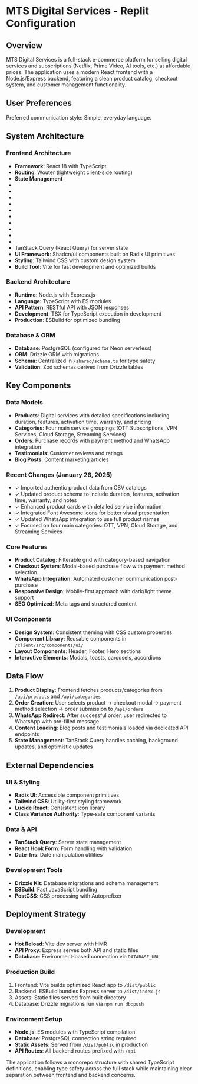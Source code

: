 # MTS Digital Services - Replit Configuration

## Overview

MTS Digital Services is a full-stack e-commerce platform for selling digital services and subscriptions (Netflix, Prime Video, AI tools, etc.) at affordable prices. The application uses a modern React frontend with a Node.js/Express backend, featuring a clean product catalog, checkout system, and customer management functionality.

## User Preferences

Preferred communication style: Simple, everyday language.

## System Architecture

### Frontend Architecture
- **Framework**: React 18 with TypeScript
- **Routing**: Wouter (lightweight client-side routing)
- **State Management**
-
-
-
-
-
-
-
-
-
-
-    TanStack Query (React Query) for server state
- **UI Framework**: Shadcn/ui components built on Radix UI primitives
- **Styling**: Tailwind CSS with custom design system
- **Build Tool**: Vite for fast development and optimized builds

### Backend Architecture  
- **Runtime**: Node.js with Express.js
- **Language**: TypeScript with ES modules
- **API Pattern**: RESTful API with JSON responses
- **Development**: TSX for TypeScript execution in development
- **Production**: ESBuild for optimized bundling

### Database & ORM
- **Database**: PostgreSQL (configured for Neon serverless)
- **ORM**: Drizzle ORM with migrations
- **Schema**: Centralized in `/shared/schema.ts` for type safety
- **Validation**: Zod schemas derived from Drizzle tables

## Key Components

### Data Models
- **Products**: Digital services with detailed specifications including duration, features, activation time, warranty, and pricing
- **Categories**: Four main service groupings (OTT Subscriptions, VPN Services, Cloud Storage, Streaming Services)
- **Orders**: Purchase records with payment method and WhatsApp integration
- **Testimonials**: Customer reviews and ratings
- **Blog Posts**: Content marketing articles

### Recent Changes (January 26, 2025)
- ✓ Imported authentic product data from CSV catalogs
- ✓ Updated product schema to include duration, features, activation time, warranty, and notes
- ✓ Enhanced product cards with detailed service information
- ✓ Integrated Font Awesome icons for better visual presentation
- ✓ Updated WhatsApp integration to use full product names
- ✓ Focused on four main categories: OTT, VPN, Cloud Storage, and Streaming Services

### Core Features
- **Product Catalog**: Filterable grid with category-based navigation
- **Checkout System**: Modal-based purchase flow with payment method selection
- **WhatsApp Integration**: Automated customer communication post-purchase
- **Responsive Design**: Mobile-first approach with dark/light theme support
- **SEO Optimized**: Meta tags and structured content

### UI Components
- **Design System**: Consistent theming with CSS custom properties
- **Component Library**: Reusable components in `/client/src/components/ui/`
- **Layout Components**: Header, Footer, Hero sections
- **Interactive Elements**: Modals, toasts, carousels, accordions

## Data Flow

1. **Product Display**: Frontend fetches products/categories from `/api/products` and `/api/categories`
2. **Order Creation**: User selects product → checkout modal → payment method selection → order submission to `/api/orders`
3. **WhatsApp Redirect**: After successful order, user redirected to WhatsApp with pre-filled message
4. **Content Loading**: Blog posts and testimonials loaded via dedicated API endpoints
5. **State Management**: TanStack Query handles caching, background updates, and optimistic updates

## External Dependencies

### UI & Styling
- **Radix UI**: Accessible component primitives
- **Tailwind CSS**: Utility-first styling framework
- **Lucide React**: Consistent icon library
- **Class Variance Authority**: Type-safe component variants

### Data & API
- **TanStack Query**: Server state management
- **React Hook Form**: Form handling with validation
- **Date-fns**: Date manipulation utilities

### Development Tools
- **Drizzle Kit**: Database migrations and schema management
- **ESBuild**: Fast JavaScript bundling
- **PostCSS**: CSS processing with Autoprefixer

## Deployment Strategy

### Development
- **Hot Reload**: Vite dev server with HMR
- **API Proxy**: Express serves both API and static files
- **Database**: Environment-based connection via `DATABASE_URL`

### Production Build
1. Frontend: Vite builds optimized React app to `/dist/public`
2. Backend: ESBuild bundles Express server to `/dist/index.js`
3. Assets: Static files served from built directory
4. Database: Drizzle migrations run via `npm run db:push`

### Environment Setup
- **Node.js**: ES modules with TypeScript compilation
- **Database**: PostgreSQL connection string required
- **Static Assets**: Served from `/dist/public` in production
- **API Routes**: All backend routes prefixed with `/api`

The application follows a monorepo structure with shared TypeScript definitions, enabling type safety across the full stack while maintaining clear separation between frontend and backend concerns.